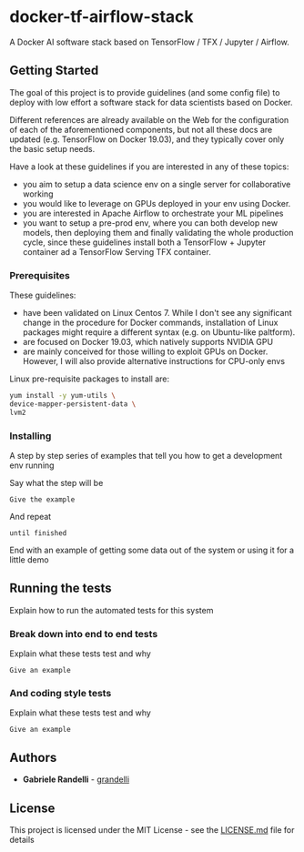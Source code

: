 # docker-tf-airflow-stack
A Docker AI software stack based on TensorFlow / TFX / Jupyter / Airflow.

## Getting Started

The goal of this project is to provide guidelines (and some config file) to deploy with low effort a software stack for data scientists based on Docker.

Different references are already available on the Web for the configuration of each of the aforementioned components, but not all these docs are updated (e.g. TensorFlow on Docker 19.03), and they typically cover only the basic setup needs. 

Have a look at these guidelines if you are interested in any of these topics:
* you aim to setup a data science env on a single server for collaborative working
* you would like to leverage on GPUs deployed in your env using Docker. 
* you are interested in Apache Airflow to orchestrate your ML pipelines
* you want to setup a pre-prod env, where you can both develop new models, then deploying them and finally validating the whole production cycle, since these guidelines install both a TensorFlow + Jupyter container ad a TensorFlow Serving TFX container.

### Prerequisites
These guidelines:
* have been validated on Linux Centos 7. While I don't see any significant change in the procedure for Docker commands, installation of Linux packages might require a different syntax (e.g. on Ubuntu-like paltform).
* are focused on Docker 19.03, which natively supports NVIDIA GPU
* are mainly conceived for those willing to exploit GPUs on Docker. However, I will also provide alternative instructions for CPU-only envs

Linux pre-requisite packages to install are:
``` sh
yum install -y yum-utils \
device-mapper-persistent-data \
lvm2
````

### Installing

A step by step series of examples that tell you how to get a development env running

Say what the step will be

```
Give the example
```

And repeat

```
until finished
```

End with an example of getting some data out of the system or using it for a little demo

## Running the tests

Explain how to run the automated tests for this system

### Break down into end to end tests

Explain what these tests test and why

```
Give an example
```

### And coding style tests

Explain what these tests test and why

```
Give an example
```

## Authors

* **Gabriele Randelli** - [grandelli](https://github.com/grandelli)

## License

This project is licensed under the MIT License - see the [LICENSE.md](LICENSE.md) file for details
